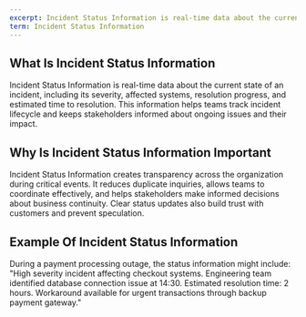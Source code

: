 ```yaml
---
excerpt: Incident Status Information is real-time data about the current state of an incident, including its severity, affected systems, resolution progress, and estimated time to resolution.
term: Incident Status Information
---
```

## What Is Incident Status Information

Incident Status Information is real-time data about the current state of an incident, including its severity, affected systems, resolution progress, and estimated time to resolution. This information helps teams track incident lifecycle and keeps stakeholders informed about ongoing issues and their impact.

## Why Is Incident Status Information Important

Incident Status Information creates transparency across the organization during critical events. It reduces duplicate inquiries, allows teams to coordinate effectively, and helps stakeholders make informed decisions about business continuity. Clear status updates also build trust with customers and prevent speculation.

## Example Of Incident Status Information

During a payment processing outage, the status information might include: "High severity incident affecting checkout systems. Engineering team identified database connection issue at 14:30. Estimated resolution time: 2 hours. Workaround available for urgent transactions through backup payment gateway."